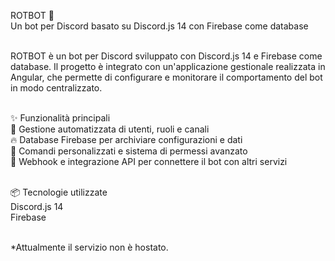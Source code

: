 ROTBOT 🤖<br>
Un bot per Discord basato su Discord.js 14 con Firebase come database<br><br>

ROTBOT è un bot per Discord sviluppato con Discord.js 14 e Firebase come database. Il progetto è integrato con un'applicazione gestionale realizzata in Angular, che permette di configurare e monitorare il comportamento del bot in modo centralizzato.<br><br>

✨ Funzionalità principali<br>
🤖 Gestione automatizzata di utenti, ruoli e canali<br>
🔥 Database Firebase per archiviare configurazioni e dati<br>
📌 Comandi personalizzati e sistema di permessi avanzato<br>
📡 Webhook e integrazione API per connettere il bot con altri servizi<br><br>

📦 Tecnologie utilizzate<br>
Discord.js 14<br>
Firebase<br><br>

*Attualmente il servizio non è hostato.
